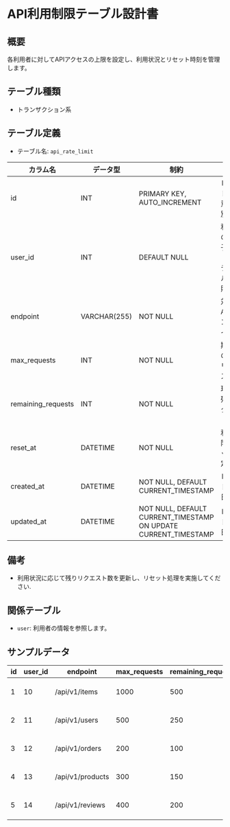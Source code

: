 # API利用制限テーブル設計書

## 概要
各利用者に対してAPIアクセスの上限を設定し、利用状況とリセット時刻を管理します。

## テーブル種類
- トランザクション系

## テーブル定義
- テーブル名: `api_rate_limit`

| カラム名           | データ型       | 制約                                      | 説明                                   |
|--------------------|----------------|-------------------------------------------|----------------------------------------|
| id                 | INT            | PRIMARY KEY, AUTO_INCREMENT               | レコードの一意な識別子                   |
| user_id            | INT            | DEFAULT NULL                              | 利用者の識別子（`user` テーブル参照）   |
| endpoint           | VARCHAR(255)   | NOT NULL                                  | 対象APIエンドポイント                   |
| max_requests       | INT            | NOT NULL                                  | 期間内の最大リクエスト数                |
| remaining_requests | INT            | NOT NULL                                  | 現在の残りリクエスト数                  |
| reset_at           | DATETIME       | NOT NULL                                  | 利用制限リセット予定日時                |
| created_at         | DATETIME       | NOT NULL, DEFAULT CURRENT_TIMESTAMP       | レコード作成日時                       |
| updated_at         | DATETIME       | NOT NULL, DEFAULT CURRENT_TIMESTAMP ON UPDATE CURRENT_TIMESTAMP | レコード更新日時         |

## 備考
- 利用状況に応じて残りリクエスト数を更新し、リセット処理を実施してください.

## 関係テーブル
- `user`: 利用者の情報を参照します。

## サンプルデータ
| id | user_id | endpoint         | max_requests | remaining_requests | reset_at             | created_at           | updated_at           |
|----|---------|------------------|--------------|--------------------|----------------------|----------------------|----------------------|
| 1  | 10      | /api/v1/items    | 1000         | 500                | 2023-10-02 00:00:00  | 2023-10-01 00:00:00  | 2023-10-01 00:00:00  |
| 2  | 11      | /api/v1/users    | 500          | 250                | 2023-11-02 00:00:00  | 2023-11-01 00:00:00  | 2023-11-01 00:00:00  |
| 3  | 12      | /api/v1/orders   | 200          | 100                | 2023-12-02 00:00:00  | 2023-12-01 00:00:00  | 2023-12-01 00:00:00  |
| 4  | 13      | /api/v1/products | 300          | 150                | 2024-01-02 00:00:00  | 2024-01-01 00:00:00  | 2024-01-01 00:00:00  |
| 5  | 14      | /api/v1/reviews  | 400          | 200                | 2024-02-02 00:00:00  | 2024-02-01 00:00:00  | 2024-02-01 00:00:00  |
